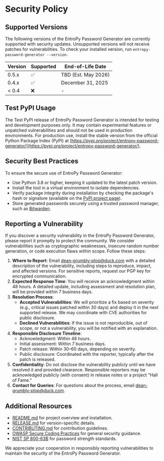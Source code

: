 # Security Policy

## Supported Versions

The following versions of the EntroPy Password Generator are currently supported with security updates. Unsupported versions will not receive patches for vulnerabilities. To check your installed version, run `entropy-password-generator --version`.

| Version | Supported          | End-of-Life Date       |
|---------|--------------------|------------------------|
| 0.5.x   | :white_check_mark: | TBD (Est. May 2026)    |
| 0.4.x   | :white_check_mark: | December 31, 2025      |
| < 0.4   | :x:                | -                      |

## Test PyPI Usage

The Test PyPI release of EntroPy Password Generator is intended for testing and development purposes only. It may contain experimental features or unpatched vulnerabilities and should not be used in production environments. For production use, install the stable version from the official Python Package Index (PyPI) at [https://pypi.org/project/entropy-password-generator/](https://pypi.org/project/entropy-password-generator/).

## Security Best Practices

To ensure the secure use of EntroPy Password Generator:
- Use Python 3.8 or higher, keeping it updated to the latest patch version.
- Install the tool in a virtual environment to isolate dependencies.
- Verify package integrity during installation by checking the package's hash or signature (available on the [PyPI project page](https://pypi.org/project/entropy-password-generator/)).
- Store generated passwords securely using a trusted password manager, such as [Bitwarden](https://bitwarden.com/).

## Reporting a Vulnerability

If you discover a security vulnerability in the EntroPy Password Generator, please report it promptly to protect the community. We consider vulnerabilities such as cryptographic weaknesses, insecure random number generation, or code execution flaws within scope. Follow these steps:

1. **Where to Report**: Email [dean-grumbly-plop@duck.com](mailto:dean-grumbly-plop@duck.com) with a detailed description of the vulnerability, including steps to reproduce, impact, and affected versions. For sensitive reports, request our PGP key for encrypted communication.
2. **Expected Response Time**: You will receive an acknowledgment within 48 hours. A detailed update, including assessment and resolution plan, will be provided within 7 business days.
3. **Resolution Process**:
   - **Accepted Vulnerabilities**: We will prioritize a fix based on severity (e.g., critical issues patched within 30 days) and deploy it in the next supported release. We may coordinate with CVE authorities for public disclosure.
   - **Declined Vulnerabilities**: If the issue is not reproducible, out of scope, or not a vulnerability, you will be notified with an explanation.
4. **Responsible Disclosure Timeline**:
   - Acknowledgment: Within 48 hours.
   - Initial assessment: Within 7 business days.
   - Patch release: Within 30–60 days, depending on severity.
   - Public disclosure: Coordinated with the reporter, typically after the patch is released.
5. **Confidentiality**: Do not disclose the vulnerability publicly until we have resolved it and provided clearance. Responsible reporters may be acknowledged publicly (with consent) in release notes or a project "Hall of Fame."
6. **Contact for Queries**: For questions about the process, email [dean-grumbly-plop@duck.com](mailto:dean-grumbly-plop@duck.com).

## Additional Resources

- [README.md](https://github.com/gerivanc/entropy-password-generator/blob/main/README.md) for project overview and installation.
- [RELEASE.md](https://github.com/gerivanc/entropy-password-generator/blob/main/RELEASE.md) for version-specific details.
- [CONTRIBUTING.md](https://github.com/gerivanc/entropy-password-generator/blob/main/CONTRIBUTING.md) for contribution guidelines.
- [OWASP Secure Coding Practices](https://owasp.org/www-project-secure-coding-practices-quick-reference-guide/) for general security guidance.
- [NIST SP 800-63B](https://pages.nist.gov/800-63-3/sp800-63b.html) for password strength standards.

We appreciate your cooperation in responsibly reporting vulnerabilities to maintain the security of the EntroPy Password Generator.
